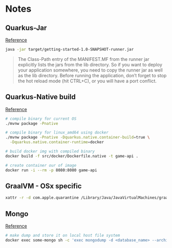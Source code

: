 # Notes 

## Quarkus-Jar
[Reference](https://quarkus.io/guides/getting-started)

```bash
java -jar target/getting-started-1.0-SNAPSHOT-runner.jar
```
> The Class-Path entry of the MANIFEST.MF from the runner jar explicitly lists the jars from the lib directory. So if you want to deploy your application somewhere, you need to copy the runner jar as well as the lib directory.
> Before running the application, don’t forget to stop the hot reload mode (hit CTRL+C), or you will have a port conflict.

## Quarkus-Native build
[Reference](https://quarkus.io/guides/building-native-image)
```bash
# compile binary for current OS
./mvnw package -Pnative
```

```bash
# compile binary for linux_amd64 using docker
./mvnw package -Pnative -Dquarkus.native.container-build=true \
  -Dquarkus.native.container-runtime=docker
```

```bash
# build docker img with compiled binary 
docker build -f src/docker/Dockerfile.native -t game-api .

# create container our of image
docker run -i --rm -p 8080:8080 game-api
```

## GraalVM - OSx specific
```bash
xattr -r -d com.apple.quarantine /Library/Java/JavaVirtualMachines/graalvm
```

## Mongo
[Reference](https://hub.docker.com/_/mongo)
```bash
# make dump and store it on local host file system 
docker exec some-mongo sh -c 'exec mongodump -d <database_name> --archive' > /some/path/on/your/host/all-collections.archive
```
